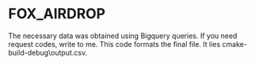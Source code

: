 # FOX_AIRDROP
The necessary data was obtained using Bigquery queries. If you need request codes, write to me. This code formats the final file. It lies cmake-build-debug\output.csv.
